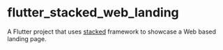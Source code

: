 # flutter_stacked_web_landing

A Flutter project that uses [stacked](https://pub.dev/packages/stacked) framework to showcase a Web based landing page.
